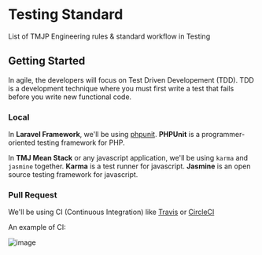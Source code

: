 # Testing Standard

List of TMJP Engineering rules &amp; standard workflow in Testing

## Getting Started

In agile, the developers will focus on Test Driven Developement (TDD). TDD is a development technique where you must first write a test that fails before you write new functional code.

### Local

In **Laravel Framework**, we'll be using [phpunit](https://phpunit.de/). **PHPUnit** is a programmer-oriented testing framework for PHP.

In **TMJ Mean Stack** or any javascript application, we'll be using `karma` and `jasmine` together. **Karma** is a test runner for javascript. **Jasmine** is an open source testing framework for javascript.

### Pull Request

We'll be using CI (Continuous Integration) like [Travis](https://travis-ci.org/) or [CircleCI](https://circleci.com/)

An example of CI:

![image](https://cloud.githubusercontent.com/assets/21231662/23928718/561170b6-095c-11e7-9be6-51cd3e34b19b.png)
